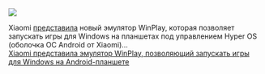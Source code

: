 <!--2025-01-21 13:43:07-->
<div class="yb">
  <div class="rss smaller1 habr"><img src="https://habrastorage.org/getpro/habr/upload_files/cf3/4fd/271/cf34fd271031410be5c88363534eaf51.jpg" /><p>Xiaomi <a href="https://weibo.com/1450359667/PaA1Vv0Lk" rel="noopener noreferrer nofollow">представила</a> новый эмулятор WinPlay, которая позволяет запускать игры для&nbsp;Windows на&nbsp;планшетах под&nbsp;управлением Hyper OS (оболочка ОС Android от&nbsp;Xiaomi)... <br><a class="light" href="https://habr.com/ru/news/875378/?utm_source=habrahabr&utm_medium=rss&utm_campaign=875378">Xiaomi представила эмулятор WinPlay, позволяющий запускать игры для Windows на Android-планшете</a></div>
</div>
